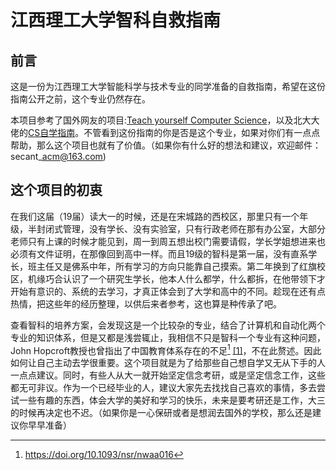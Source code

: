 # 江西理工大学智科自救指南

## 前言

&#x20;  这是一份为江西理工大学智能科学与技术专业的同学准备的自救指南，希望在这份指南公开之前，这个专业仍然存在。

&#x20;   本项目参考了国外网友的项目:[Teach yourself Computer Science](https://teachyourselfcs.com)，以及北大大佬的[CS自学指南](https://csdiy.wiki)。不管看到这份指南的你是否是这个专业，如果对你们有一点点帮助，那么这个项目也就有了价值。（如果你有什么好的想法和建议，欢迎邮件：secant\_acm@163.com)

## 这个项目的初衷
&#x20;   在我们这届（19届）读大一的时候，还是在宋城路的西校区，那里只有一个年级，半封闭式管理，没有学长、没有实验室，只有行政老师在那有办公室，大部分老师只有上课的时候才能见到，周一到周五想出校门需要请假，学长学姐想进来也必须有文件证明，在那像回到高中一样。而且19级的智科是第一届，没有直系学长，班主任又是佛系中年，所有学习的方向只能靠自己摸索。第二年换到了红旗校区，机缘巧合认识了一个研究生学长，他本人什么都学，什么都拆，在他带领下才开始有意识的、系统的去学习，才真正体会到了大学和高中的不同。趁现在还有点热情，把这些年的经历整理，以供后来者参考，这也算是种传承了吧。

&#x20;   查看智科的培养方案，会发现这是一个比较杂的专业，结合了计算机和自动化两个专业的知识体系，但是又都是浅尝辄止，我相信不只是智科一个专业有这种问题，John Hopcroft教授也曾指出了中国教育体系存在的不足[^1] [\[1\]](https://doi.org/10.1093/nsr/nwaa016)，不在此赘述。因此如何让自己主动去学很重要。这个项目就是为了给那些自己想自学又无从下手的人一点点建议。同时，有些人从大一就开始坚定信念考研，或是坚定信念工作，这些都无可非议。作为一个已经毕业的人，建议大家先去找找自己喜欢的事情，多去尝试一些有趣的东西，体会大学的美好和学习的快乐，未来是要考研还是工作，大三的时候再决定也不迟。（如果你是一心保研或者是想润去国外的学校，那么还是建议你早早准备）


[^1]:https://doi.org/10.1093/nsr/nwaa016

